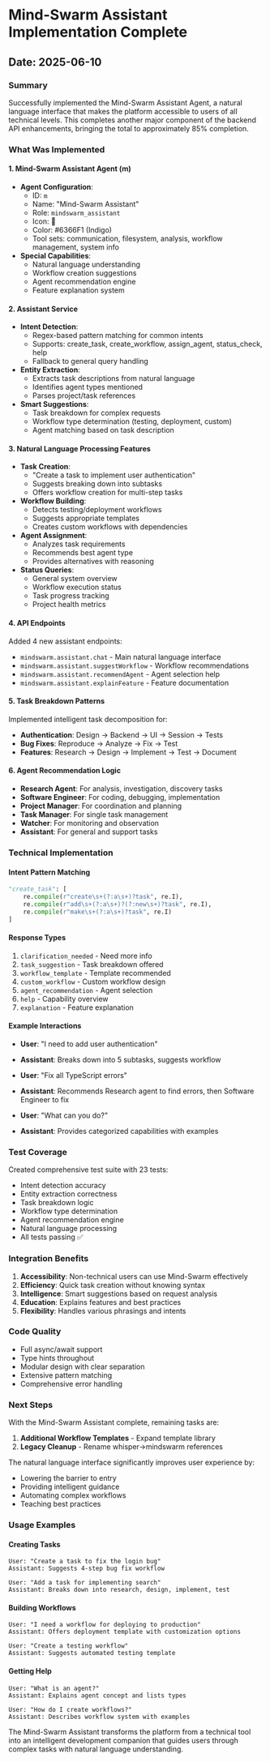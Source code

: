 # Mind-Swarm Assistant Implementation Complete

## Date: 2025-06-10

### Summary
Successfully implemented the Mind-Swarm Assistant Agent, a natural language interface that makes the platform accessible to users of all technical levels. This completes another major component of the backend API enhancements, bringing the total to approximately 85% completion.

### What Was Implemented

#### 1. Mind-Swarm Assistant Agent (m)
- **Agent Configuration**:
  - ID: `m`
  - Name: "Mind-Swarm Assistant"
  - Role: `mindswarm_assistant`
  - Icon: 🧠
  - Color: #6366F1 (Indigo)
  - Tool sets: communication, filesystem, analysis, workflow management, system info
- **Special Capabilities**:
  - Natural language understanding
  - Workflow creation suggestions
  - Agent recommendation engine
  - Feature explanation system

#### 2. Assistant Service
- **Intent Detection**:
  - Regex-based pattern matching for common intents
  - Supports: create_task, create_workflow, assign_agent, status_check, help
  - Fallback to general query handling
- **Entity Extraction**:
  - Extracts task descriptions from natural language
  - Identifies agent types mentioned
  - Parses project/task references
- **Smart Suggestions**:
  - Task breakdown for complex requests
  - Workflow type determination (testing, deployment, custom)
  - Agent matching based on task description

#### 3. Natural Language Processing Features
- **Task Creation**:
  - "Create a task to implement user authentication"
  - Suggests breaking down into subtasks
  - Offers workflow creation for multi-step tasks
- **Workflow Building**:
  - Detects testing/deployment workflows
  - Suggests appropriate templates
  - Creates custom workflows with dependencies
- **Agent Assignment**:
  - Analyzes task requirements
  - Recommends best agent type
  - Provides alternatives with reasoning
- **Status Queries**:
  - General system overview
  - Workflow execution status
  - Task progress tracking
  - Project health metrics

#### 4. API Endpoints
Added 4 new assistant endpoints:
- `mindswarm.assistant.chat` - Main natural language interface
- `mindswarm.assistant.suggestWorkflow` - Workflow recommendations
- `mindswarm.assistant.recommendAgent` - Agent selection help
- `mindswarm.assistant.explainFeature` - Feature documentation

#### 5. Task Breakdown Patterns
Implemented intelligent task decomposition for:
- **Authentication**: Design → Backend → UI → Session → Tests
- **Bug Fixes**: Reproduce → Analyze → Fix → Test
- **Features**: Research → Design → Implement → Test → Document

#### 6. Agent Recommendation Logic
- **Research Agent**: For analysis, investigation, discovery tasks
- **Software Engineer**: For coding, debugging, implementation
- **Project Manager**: For coordination and planning
- **Task Manager**: For single task management
- **Watcher**: For monitoring and observation
- **Assistant**: For general and support tasks

### Technical Implementation

#### Intent Pattern Matching
```python
"create_task": [
    re.compile(r"create\s+(?:a\s+)?task", re.I),
    re.compile(r"add\s+(?:a\s+)?(?:new\s+)?task", re.I),
    re.compile(r"make\s+(?:a\s+)?task", re.I)
]
```

#### Response Types
1. `clarification_needed` - Need more info
2. `task_suggestion` - Task breakdown offered
3. `workflow_template` - Template recommended
4. `custom_workflow` - Custom workflow design
5. `agent_recommendation` - Agent selection
6. `help` - Capability overview
7. `explanation` - Feature explanation

#### Example Interactions
- **User**: "I need to add user authentication"
- **Assistant**: Breaks down into 5 subtasks, suggests workflow

- **User**: "Fix all TypeScript errors"
- **Assistant**: Recommends Research agent to find errors, then Software Engineer to fix

- **User**: "What can you do?"
- **Assistant**: Provides categorized capabilities with examples

### Test Coverage
Created comprehensive test suite with 23 tests:
- Intent detection accuracy
- Entity extraction correctness
- Task breakdown logic
- Workflow type determination
- Agent recommendation engine
- Natural language processing
- All tests passing ✅

### Integration Benefits
1. **Accessibility**: Non-technical users can use Mind-Swarm effectively
2. **Efficiency**: Quick task creation without knowing syntax
3. **Intelligence**: Smart suggestions based on request analysis
4. **Education**: Explains features and best practices
5. **Flexibility**: Handles various phrasings and intents

### Code Quality
- Full async/await support
- Type hints throughout
- Modular design with clear separation
- Extensive pattern matching
- Comprehensive error handling

### Next Steps
With the Mind-Swarm Assistant complete, remaining tasks are:
1. **Additional Workflow Templates** - Expand template library
2. **Legacy Cleanup** - Rename whisper→mindswarm references

The natural language interface significantly improves user experience by:
- Lowering the barrier to entry
- Providing intelligent guidance
- Automating complex workflows
- Teaching best practices

### Usage Examples

#### Creating Tasks
```
User: "Create a task to fix the login bug"
Assistant: Suggests 4-step bug fix workflow

User: "Add a task for implementing search"
Assistant: Breaks down into research, design, implement, test
```

#### Building Workflows
```
User: "I need a workflow for deploying to production"
Assistant: Offers deployment template with customization options

User: "Create a testing workflow"
Assistant: Suggests automated testing template
```

#### Getting Help
```
User: "What is an agent?"
Assistant: Explains agent concept and lists types

User: "How do I create workflows?"
Assistant: Describes workflow system with examples
```

The Mind-Swarm Assistant transforms the platform from a technical tool into an intelligent development companion that guides users through complex tasks with natural language understanding.